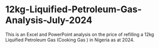# 12kg-Liquified-Petroleum-Gas-Analysis-July-2024
This is an Excel and PowerPoint analysis on the price of refilling  a 12kg Liquified Petroleum Gas (Cooking Gas ) in Nigeria as at 2024.
